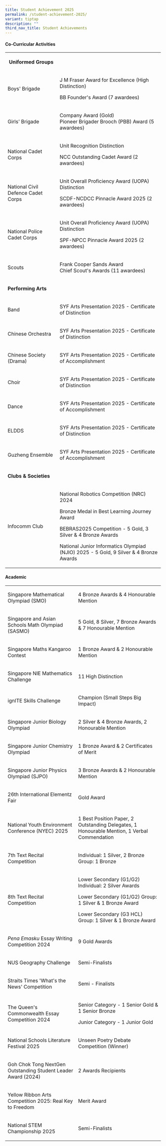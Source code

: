 ```yaml
---
title: Student Achievement 2025
permalink: /student-achievement-2025/
variant: tiptap
description: ""
third_nav_title: Student Achievements
---
```

<h4><strong>Co-Curricular Activities</strong></h4>
<table style="minWidth: 50px">
<colgroup>
<col>
<col>
</colgroup>
<tbody>
<tr>
<th rowspan="1" colspan="1">
<p>Uniformed Groups</p>
</th>
<th rowspan="1" colspan="1">
<p></p>
</th>
</tr>
<tr>
<td rowspan="1" colspan="1">
<p>Boys' Brigade</p>
</td>
<td rowspan="1" colspan="1">
<p>J M Fraser Award for Excellence (High Distinction)</p>
<p>BB Founder's Award (7 awardees)</p>
</td>
</tr>
<tr>
<td rowspan="1" colspan="1">
<p>Girls' Brigade</p>
</td>
<td rowspan="1" colspan="1">
<p>Company Award (Gold)
<br>Pioneer Brigader Brooch (PBB) Award (5 awardees)</p>
</td>
</tr>
<tr>
<td rowspan="1" colspan="1">
<p>National Cadet Corps</p>
</td>
<td rowspan="1" colspan="1">
<p>Unit Recognition Distinction</p>
<p>NCC Outstanding Cadet Award (2 awardees)</p>
</td>
</tr>
<tr>
<td rowspan="1" colspan="1">
<p>National Civil Defence Cadet Corps</p>
</td>
<td rowspan="1" colspan="1">
<p>Unit Overall Proficiency Award (UOPA) Distinction</p>
<p>SCDF-NCDCC Pinnacle Award 2025 (2 awardees)</p>
</td>
</tr>
<tr>
<td rowspan="1" colspan="1">
<p>National Police Cadet Corps</p>
</td>
<td rowspan="1" colspan="1">
<p>Unit Overall Proficiency Award (UOPA) Distinction</p>
<p>SPF-NPCC Pinnacle Award 2025 (2 awardees)</p>
</td>
</tr>
<tr>
<td rowspan="1" colspan="1">
<p>Scouts</p>
</td>
<td rowspan="1" colspan="1">
<p>Frank Cooper Sands Award
<br>Chief Scout's Awards (11 awardees)</p>
</td>
</tr>
<tr>
<td rowspan="1" colspan="1">
<p><strong>Performing Arts</strong>
</p>
</td>
<td rowspan="1" colspan="1">
<p></p>
</td>
</tr>
<tr>
<td rowspan="1" colspan="1">
<p>Band</p>
</td>
<td rowspan="1" colspan="1">
<p>SYF Arts Presentation 2025 - Certificate of Distinction</p>
</td>
</tr>
<tr>
<td rowspan="1" colspan="1">
<p>Chinese Orchestra</p>
</td>
<td rowspan="1" colspan="1">
<p>SYF Arts Presentation 2025 - Certificate of Distinction</p>
</td>
</tr>
<tr>
<td rowspan="1" colspan="1">
<p>Chinese Society (Drama)</p>
</td>
<td rowspan="1" colspan="1">
<p>SYF Arts Presentation 2025 - Certificate of Accomplishment</p>
</td>
</tr>
<tr>
<td rowspan="1" colspan="1">
<p>Choir</p>
</td>
<td rowspan="1" colspan="1">
<p>SYF Arts Presentation 2025 - Certificate of Distinction</p>
</td>
</tr>
<tr>
<td rowspan="1" colspan="1">
<p>Dance</p>
</td>
<td rowspan="1" colspan="1">
<p>SYF Arts Presentation 2025 - Certificate of Accomplishment</p>
</td>
</tr>
<tr>
<td rowspan="1" colspan="1">
<p>ELDDS</p>
</td>
<td rowspan="1" colspan="1">
<p>SYF Arts Presentation 2025 - Certificate of Distinction</p>
</td>
</tr>
<tr>
<td rowspan="1" colspan="1">
<p>Guzheng Ensemble</p>
</td>
<td rowspan="1" colspan="1">
<p>SYF Arts Presentation 2025 - Certificate of Accomplishment</p>
</td>
</tr>
<tr>
<td rowspan="1" colspan="1">
<p><strong>Clubs &amp; Societies</strong>
</p>
</td>
<td rowspan="1" colspan="1">
<p></p>
</td>
</tr>
<tr>
<td rowspan="1" colspan="1">
<p>Infocomm Club</p>
</td>
<td rowspan="1" colspan="1">
<p>National Robotics Competition (NRC) 2024</p>
<p>Bronze Medal in Best Learning Journey Award</p>
<p>BEBRAS2025 Competition - 5 Gold, 3 Silver &amp; 4 Bronze Awards</p>
<p>National Junior Informatics Olympiad (NJIO) 2025 - 5 Gold, 9 Silver &amp;
4 Bronze Awards</p>
</td>
</tr>
</tbody>
</table>
<h4><strong>Academic</strong></h4>
<table style="minWidth: 50px">
<colgroup>
<col>
<col>
</colgroup>
<tbody>
<tr>
<td rowspan="1" colspan="1">
<p>Singapore Mathematical Olympiad (SMO)</p>
</td>
<td rowspan="1" colspan="1">
<p>4 Bronze Awards &amp; 4 Honourable Mention</p>
</td>
</tr>
<tr>
<td rowspan="1" colspan="1">
<p>Singapore and Asian Schools Math Olympiad (SASMO)</p>
</td>
<td rowspan="1" colspan="1">
<p>5 Gold, 8 Silver, 7 Bronze Awards &amp; 7 Honourable Mention</p>
</td>
</tr>
<tr>
<td rowspan="1" colspan="1">
<p>Singapore Maths Kangaroo Contest</p>
</td>
<td rowspan="1" colspan="1">
<p>1 Bronze Award &amp; 2 Honourable Mention</p>
</td>
</tr>
<tr>
<td rowspan="1" colspan="1">
<p>Singapore NIE Mathematics Challenge</p>
</td>
<td rowspan="1" colspan="1">
<p>11 High Distinction</p>
</td>
</tr>
<tr>
<td rowspan="1" colspan="1">
<p>ignITE Skills Challenge</p>
</td>
<td rowspan="1" colspan="1">
<p>Champion (Small Steps Big Impact)</p>
</td>
</tr>
<tr>
<td rowspan="1" colspan="1">
<p>Singapore Junior Biology Olympiad</p>
</td>
<td rowspan="1" colspan="1">
<p>2 Silver &amp; 4 Bronze Awards, 2 Honourable Mention</p>
</td>
</tr>
<tr>
<td rowspan="1" colspan="1">
<p>Singapore Junior Chemistry Olympiad</p>
</td>
<td rowspan="1" colspan="1">
<p>1 Bronze Award &amp; 2 Certificates of Merit</p>
</td>
</tr>
<tr>
<td rowspan="1" colspan="1">
<p>Singapore Junior Physics Olympiad (SJPO)</p>
</td>
<td rowspan="1" colspan="1">
<p>3 Bronze Awards &amp; 2 Honourable Mention</p>
</td>
</tr>
<tr>
<td rowspan="1" colspan="1">
<p>26th International Elementz Fair</p>
</td>
<td rowspan="1" colspan="1">
<p>Gold Award</p>
</td>
</tr>
<tr>
<td rowspan="1" colspan="1">
<p>National Youth Environment Conference (NYEC) 2025</p>
</td>
<td rowspan="1" colspan="1">
<p>1 Best Position Paper, 2 Outstanding Delegates, 1 Honourable Mention,
1 Verbal Commendation</p>
</td>
</tr>
<tr>
<td rowspan="1" colspan="1">
<p>7th Text Recital Competition</p>
</td>
<td rowspan="1" colspan="1">
<p>Individual: 1 Silver, 2 Bronze
<br>Group: 1 Bronze</p>
</td>
</tr>
<tr>
<td rowspan="1" colspan="1">
<p>8th Text Recital Competition</p>
</td>
<td rowspan="1" colspan="1">
<p>Lower Secondary (G1/G2) Individual: 2 Silver Awards</p>
<p>Lower Secondary (G1/G2) Group: 1 Silver &amp; 1 Bronze Award</p>
<p>Lower Secondary (G3 HCL) Group: 1 Silver &amp; 1 Bronze Award</p>
</td>
</tr>
<tr>
<td rowspan="1" colspan="1">
<p><em>Pena Emasku </em>Essay Writing Competition 2024</p>
</td>
<td rowspan="1" colspan="1">
<p>9 Gold Awards</p>
</td>
</tr>
<tr>
<td rowspan="1" colspan="1">
<p>NUS Geography Challenge</p>
</td>
<td rowspan="1" colspan="1">
<p>Semi-Finalists</p>
</td>
</tr>
<tr>
<td rowspan="1" colspan="1">
<p>Straits Times 'What's the News' Competition</p>
</td>
<td rowspan="1" colspan="1">
<p>Semi - Finalists</p>
</td>
</tr>
<tr>
<td rowspan="1" colspan="1">
<p>The Queen's Commonwealth Essay Competition 2024</p>
</td>
<td rowspan="1" colspan="1">
<p>Senior Category - 1 Senior Gold &amp; 1 Senior Bronze</p>
<p>Junior Category - 1 Junior Gold</p>
</td>
</tr>
<tr>
<td rowspan="1" colspan="1">
<p>National Schools Literature Festival 2025</p>
</td>
<td rowspan="1" colspan="1">
<p>Unseen Poetry Debate Competition (Winner)</p>
</td>
</tr>
<tr>
<td rowspan="1" colspan="1">
<p>Goh Chok Tong NextGen Outstanding Student Leader Award (2024)</p>
</td>
<td rowspan="1" colspan="1">
<p>2 Awards Recipients</p>
</td>
</tr>
<tr>
<td rowspan="1" colspan="1">
<p>Yellow Ribbon Arts Competition 2025: Real Key to Freedom</p>
</td>
<td rowspan="1" colspan="1">
<p>Merit Award</p>
</td>
</tr>
<tr>
<td rowspan="1" colspan="1">
<p>National STEM Championship 2025</p>
</td>
<td rowspan="1" colspan="1">
<p>Semi-Finalists</p>
</td>
</tr>
</tbody>
</table>
<p></p>